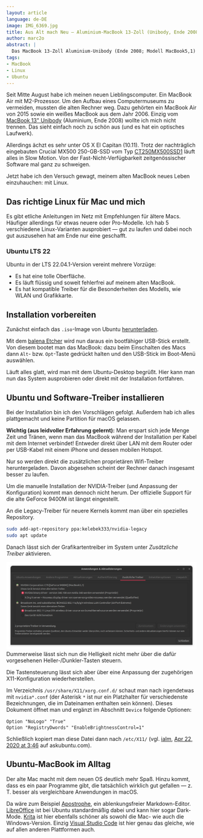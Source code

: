 ```yaml
---
layout: article
language: de-DE
image: IMG_6369.jpg
title: Aus Alt mach Neu – Aluminium-MacBook 13-Zoll (Unibody, Ende 2008) mit Ubuntu
author: marc2o
abstract: |
  Das MacBook 13-Zoll Aluminium-Unibody (Ende 2008; Modell MacBook5,1) lässt sich mit einer SSD und Ubuntu als Betriebssystem in einen neuen Computer verwandeln.
tags:
- MacBook
- Linux
- Ubuntu
---
```


Seit Mitte August habe ich meinen neuen Lieblingscomputer. Ein MacBook Air mit M2-Prozessor. Um den Aufbau eines Computermuseums zu vermeiden, mussten die alten Rechner weg. Dazu gehörten ein MacBook Air von 2015 sowie ein weißes MacBook aus dem Jahr 2006. Einzig vom [MacBook 13" Unibody](https://everymac.com/systems/apple/macbook/specs/macbook-core-2-duo-2.0-aluminum-13-late-2008-unibody-specs.html) (Aluminium, Ende 2008) wollte ich mich nicht trennen. Das sieht einfach noch zu schön aus (und es hat ein optisches Laufwerk).

Allerdings ächzt es sehr unter OS X El Capitan (10.11). Trotz der nachträglich eingebauten Crucial MX500 250-GB-SSD vom Typ [CT250MX500SSD1](https://www.crucial.de/ssd/mx500/ct250mx500ssd1) läuft alles in Slow Motion. Von der Fast-Nicht-Verfügbarkeit zeitgenössischer Software mal ganz zu schweigen.

Jetzt habe ich den Versuch gewagt, meinem alten MacBook neues Leben einzuhauchen: mit Linux.


## Das richtige Linux für Mac und mich

Es gibt etliche Anleitungen im Netz mit Empfehlungen für ältere Macs. Häufiger allerdings für etwas neuere oder Pro-Modelle. Ich hab 5 verschiedene Linux-Varianten ausprobiert — gut zu laufen und dabei noch gut auszusehen hat am Ende nur eine geschafft.

### Ubuntu LTS 22

Ubuntu in der LTS 22.04.1-Version vereint mehrere Vorzüge:

- Es hat eine tolle Oberfläche.
- Es läuft flüssig und soweit fehlerfrei auf meinem alten MacBook.
- Es hat kompatible Treiber für die Besonderheiten des Modells, wie WLAN und Grafikkarte.


## Installation vorbereiten

Zunächst einfach das `.iso`-Image von Ubuntu [herunterladen](https://ubuntu.com/download).

Mit dem [balena Etcher](https://www.balena.io/etcher/) wird nun daraus ein bootfähiger USB-Stick erstellt. Von diesem bootet man das MacBook: dazu beim Einschalten des Macs dann `Alt`- bzw. `Opt`-Taste gedrückt halten und den USB-Stick im Boot-Menü auswählen.

Läuft alles glatt, wird man mit dem Ubuntu-Desktop begrüßt. Hier kann man nun das System ausprobieren oder direkt mit der Installation fortfahren.


## Ubuntu und Software-Treiber installieren

Bei der Installation bin ich den Vorschlägen gefolgt. Außerdem hab ich alles plattgemacht und keine Partition für macOS gelassen.

**Wichtig (aus leidvoller Erfahrung gelernt):** Man erspart sich jede Menge Zeit und Tränen, wenn man das MacBook während der Installation per Kabel mit dem Internet verbindet! Entweder direkt über LAN mit dem Router oder per USB-Kabel mit einem iPhone und dessen mobilen Hotspot.

Nur so werden direkt die zusätzlichen proprietären Wifi-Treiber heruntergeladen. Davon abgesehen scheint der Rechner danach insgesamt besser zu laufen.

Um die manuelle Installation der NVIDIA-Treiber (und Anpassung der Konfiguration) kommt man dennoch nicht herum. Der offizielle Support für die alte GeForce 9400M ist längst eingestellt.

An die Legacy-Treiber für neuere Kernels kommt man über ein spezielles Repository.

```bash
sudo add-apt-repository ppa:kelebek333/nvidia-legacy
sudo apt update
```

Danach lässt sich der Grafikartentreiber im System unter _Zusätzliche Treiber_ aktivieren.

![Treiber Installieren](../images/ubuntu-macbook-treiber-installieren.png)
Dummerweise lässt sich nun die Helligkeit nicht mehr über die dafür vorgesehenen Heller-/Dunkler-Tasten steuern.

Die Tastensteuerung lässt sich aber über eine Anpassung der zugehörigen X11-Konfiguration wiederherstellen.

Im Verzeichnis `/usr/share/X11/xorg.conf.d/` schaut man nach irgendetwas mit `nvidia*.conf` (der Asterisk `*` ist nur ein Platzhalter für verschiedenste Bezeichnungen, die im Dateinamen enthalten sein können). Dieses Dokument öffnet man und ergänzt im Abschnitt `Device` folgende Optionen:

```config
Option "NoLogo" "True"
Option "RegistryDwords" "EnableBrightnessControl=1"
```

Schließlich kopiert man diese Datei dann nach `/etc/X11/` (vgl. [ialm](https://askubuntu.com/users/143625/ialm), [Apr 22, 2020 at 3:46](https://askubuntu.com/questions/126441/brightness-controls-doesnt-work-on-a-macbook-pro-5-5-ubuntu-12-04-lts?rq=1#comment2069082_126559) auf askubuntu.com).


## Ubuntu-MacBook im Alltag

Der alte Mac macht mit dem neuen OS deutlich mehr Spaß. Hinzu kommt, dass es ein paar Programme gibt, die tatsächlich wirklich gut gefallen — z. T. besser als vergleichbare Anwendungen in macOS.

Da wäre zum Beispiel [Apostrophe](https://gitlab.gnome.org/World/apostrophe), ein ablenkungsfreier Markdown-Editor. [LibreOffice](https://www.libreoffice.org) ist bei Ubuntu standardmäßig dabei und kann hier sogar Dark-Mode. [Krita](https://krita.org/en/) ist hier ebenfalls schöner als sowohl die Mac- wie auch die Windows-Version. Einzig [Visual Studio Code](https://code.visualstudio.com/docs/setup/linux) ist hier genau das gleiche, wie auf allen anderen Plattformen auch.
